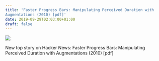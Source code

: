 ```yaml
---
title: 'Faster Progress Bars: Manipulating Perceived Duration with
Augmentations (2010) [pdf]'
date: 2019-09-29T02:03:00+01:00
draft: false
---
```


![](https://ifttt.com/images/no_image_card.png)  

New top story on Hacker News: Faster Progress Bars: Manipulating Perceived Duration with Augmentations (2010) \[pdf\]